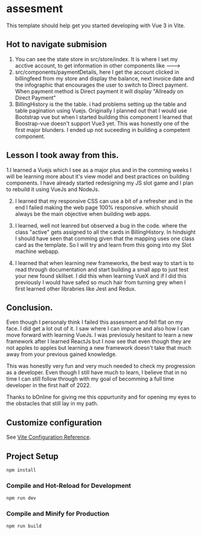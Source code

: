 # assesment

This template should help get you started developing with Vue 3 in Vite.

## Hot to navigate submision

1. You can see the state store in src/store/index. It is where I set my acctive account, to get information in other components like --->
2. src/components/paymentDetails, here I get the account clicked in billingfeed from my store and display the balance, next invoice date and the infographic that encourages the user to switch to Direct payment. When payment method is Direct payment it will display "Allready on Direct Payment"
3. BillingHistory is the the table. i had problems setting up the table and table pagination using Vuejs. Originally I planned out that I would use Bootstrap vue but when I started building this component I learned that Boostrap-vue doesn't support Vue3 yet. This was honestly one of the first major blunders. I ended up not suceeding in building a competent component.

## Lesson I took away from this.

1.I learned a Vuejs which I see as a major plus and in the comming weeks I will be learning more about it's view model and best practices on building components. I have already started redesigning my JS slot game and I plan to rebuild it using VueJs and NodeJs.

2. I learned that my responsive CSS can use a bit of a refresher and in the end I failed making the web page 100% responsive. which should always be the main objective when building web apps.

3. I learned, well not leanred but observed a bug in the code. where the class "active" gets assigned to all the cards in BillingHistory. In hindsight I should have seen that comming given that the mapping uses one class card as the template. So I will try and learn from this going into my Slot machine webapp.

4. I learned that when learning new frameworks, the best way to start is to read through documentation and start building a small app to just test your new found skillset. I did this when learning VueX and if I did this previously I would have safed so much hair from turning grey when I first learned other librabries like Jest and Redux.


## Conclusion.

Even though I personaly think I failed this assesment and fell flat on my face. I did get a lot out of it. I saw where I can imporve and also how I can move forward with learning VueJs. I was previosuly hesitant to learn a new framework after I learned ReactJs but I now see that even though they are not apples to apples but learning a new framework doesn't take that much away from your previous gained knowledge. 

This was honestly very fun and very much needed to check my progression as a developer. Even though I still have much to learn, I believe that in no time I can still follow through with my goal of becomming a full time developer in the first half of 2022.

Thanks to bOnline for giving me this oppurtunity and for opening my eyes to the obstacles that still lay in my path.



## Customize configuration

See [Vite Configuration Reference](https://vitejs.dev/config/).

## Project Setup

```sh
npm install
```

### Compile and Hot-Reload for Development

```sh
npm run dev
```

### Compile and Minify for Production

```sh
npm run build
```
